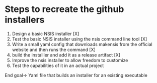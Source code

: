 # Steps to recreate the github installers

1.  Design a basic NSIS installer [X]
2.  Test the basic NSIS installer using the nsis command line tool [X]
3.  Write a small yaml config that downloads makensis from the official website and then runs
    the command [X]
4.  build the installler and add it as a release artifact [X]
5.  Improve the nsis installer to allow freedom to customize
6.  Test the capabilities of it in an actual project

End goal-> Yaml file that builds an installer for an existing executable
